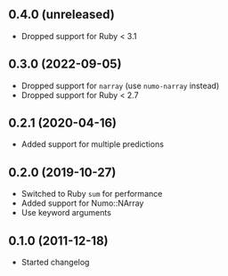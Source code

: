 ## 0.4.0 (unreleased)

- Dropped support for Ruby < 3.1

## 0.3.0 (2022-09-05)

- Dropped support for `narray` (use `numo-narray` instead)
- Dropped support for Ruby < 2.7

## 0.2.1 (2020-04-16)

- Added support for multiple predictions

## 0.2.0 (2019-10-27)

- Switched to Ruby `sum` for performance
- Added support for Numo::NArray
- Use keyword arguments

## 0.1.0 (2011-12-18)

- Started changelog
